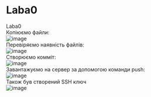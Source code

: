 # Laba0
Laba0
<br>Копіюємо файли:
<br>![image](https://user-images.githubusercontent.com/85683259/121817920-e7b7c400-cc8c-11eb-849c-09cc39c4abe5.png)
<br>Перевіряємо наявність файлів:
<br>![image](https://user-images.githubusercontent.com/85683259/121818223-842e9600-cc8e-11eb-8a14-bb4ae5b908ae.png)
<br>Створюємо комміт:
<br>![image](https://user-images.githubusercontent.com/85683259/121818453-e9cf5200-cc8f-11eb-851f-528e7ba52d2b.png)
<br>Завантажуємо на сервер за допомогою команди push:
<br>![image](https://user-images.githubusercontent.com/85683259/121818429-cf957400-cc8f-11eb-8b99-e07b2a4d951b.png)
<br>Також був створений SSH ключ
<br>![image](https://user-images.githubusercontent.com/85683259/121819123-24d38480-cc94-11eb-8ed1-cbdb14c26bfc.png)

